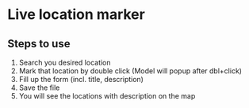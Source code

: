 # Live location marker

## Steps to use
1. Search you desired location
2. Mark that location by double click (Model will popup after dbl+click)
3. Fill up the form (incl. title, description)
4. Save the file 
5. You will see the locations with description on the map
